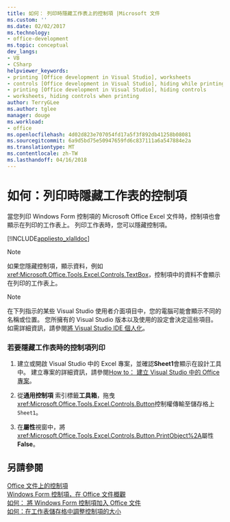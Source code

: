 ```yaml
---
title: 如何： 列印時隱藏工作表上的控制項 |Microsoft 文件
ms.custom: ''
ms.date: 02/02/2017
ms.technology:
- office-development
ms.topic: conceptual
dev_langs:
- VB
- CSharp
helpviewer_keywords:
- printing [Office development in Visual Studio], worksheets
- controls [Office development in Visual Studio], hiding while printing
- printing [Office development in Visual Studio], hiding controls
- worksheets, hiding controls when printing
author: TerryGLee
ms.author: tglee
manager: douge
ms.workload:
- office
ms.openlocfilehash: 4d02d823e707054fd17a5f3f892db41258b08081
ms.sourcegitcommit: 6a9d5bd75e50947659fd6c837111a6a547884e2a
ms.translationtype: MT
ms.contentlocale: zh-TW
ms.lasthandoff: 04/16/2018
---
```

# <a name="how-to-hide-controls-on-worksheets-when-printing"></a>如何：列印時隱藏工作表的控制項
  當您列印 Windows Form 控制項的 Microsoft Office Excel 文件時，控制項也會顯示在列印的工作表上。 列印工作表時，您可以隱藏控制項。  
  
 [!INCLUDE[appliesto_xlalldoc](../vsto/includes/appliesto-xlalldoc-md.md)]  
  
> [!NOTE]  
>  如果您隱藏控制項，顯示資料，例如<xref:Microsoft.Office.Tools.Excel.Controls.TextBox>，控制項中的資料不會顯示在列印的工作表上。  
  
> [!NOTE]  
>  在下列指示的某些 Visual Studio 使用者介面項目中，您的電腦可能會顯示不同的名稱或位置。 您所擁有的 Visual Studio 版本以及使用的設定會決定這些項目。 如需詳細資訊，請參閱[將 Visual Studio IDE 個人化](../ide/personalizing-the-visual-studio-ide.md)。  
  
### <a name="to-hide-controls-when-a-worksheet-is-printed"></a>若要隱藏工作表時的控制項列印  
  
1.  建立或開啟 Visual Studio 中的 Excel 專案，並確認**Sheet1**會顯示在設計工具中。 建立專案的詳細資訊，請參閱[How to： 建立 Visual Studio 中的 Office 專案](../vsto/how-to-create-office-projects-in-visual-studio.md)。  
  
2.  從**通用控制項** 索引標籤**工具箱**，拖曳<xref:Microsoft.Office.Tools.Excel.Controls.Button>控制權傳輸至儲存格上`Sheet1`。  
  
3.  在**屬性**視窗中，將<xref:Microsoft.Office.Tools.Excel.Controls.Button.PrintObject%2A>屬性**False**。  
  
## <a name="see-also"></a>另請參閱  
 [Office 文件上的控制項](../vsto/controls-on-office-documents.md)   
 [Windows Form 控制項，在 Office 文件概觀](../vsto/windows-forms-controls-on-office-documents-overview.md)   
 [如何： 將 Windows Form 控制項加入 Office 文件](../vsto/how-to-add-windows-forms-controls-to-office-documents.md)   
 [如何：在工作表儲存格中調整控制項的大小](../vsto/how-to-resize-controls-within-worksheet-cells.md)  
  
  